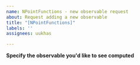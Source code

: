 ```yaml
---
name: NPointFunctions - new observable request
about: Request adding a new observable
title: "[NPointFunctions]"
labels: ''
assignees: uukhas

---
```


**Specify the observable you'd like to see computed**
